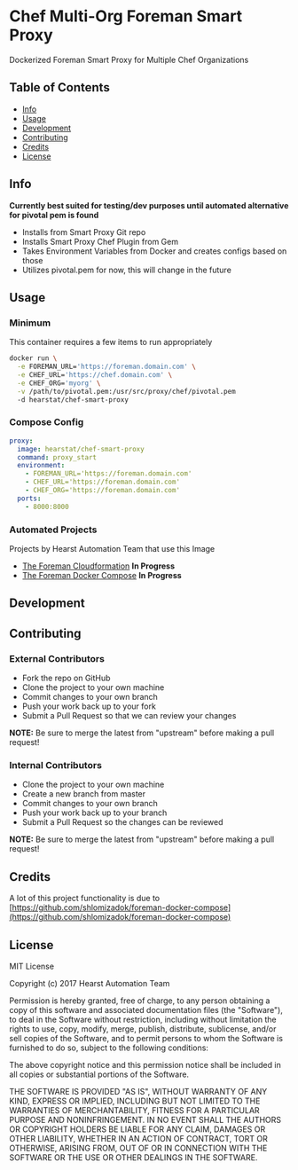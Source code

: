 # Chef Multi-Org Foreman Smart Proxy
Dockerized Foreman Smart Proxy for Multiple Chef Organizations

## Table of Contents

*   [Info](#info)
*   [Usage](#usage)
*   [Development](#development)
*   [Contributing](#contributing)
*   [Credits](#credits)
*   [License](#license)

## Info
**Currently best suited for testing/dev purposes until automated alternative for pivotal pem is found**

*   Installs from Smart Proxy Git repo
*   Installs Smart Proxy Chef Plugin from Gem
*   Takes Environment Variables from Docker and creates configs based on those
*   Utilizes pivotal.pem for now, this will change in the future

## Usage

### Minimum
This container requires a few items to run appropriately

```bash
docker run \
  -e FOREMAN_URL='https://foreman.domain.com' \
  -e CHEF_URL='https://chef.domain.com' \
  -e CHEF_ORG='myorg' \
  -v /path/to/pivotal.pem:/usr/src/proxy/chef/pivotal.pem
  -d hearstat/chef-smart-proxy
```

### Compose Config

```yaml
proxy:
  image: hearstat/chef-smart-proxy
  command: proxy_start
  environment:
    - FOREMAN_URL='https://foreman.domain.com'
    - CHEF_URL='https://foreman.domain.com'
    - CHEF_ORG='https://foreman.domain.com'
  ports:
    - 8000:8000
```

### Automated Projects
Projects by Hearst Automation Team that use this Image

*   [The Foreman Cloudformation]() **In Progress**
*   [The Foreman Docker Compose]() **In Progress**

## Development

## Contributing
### External Contributors
-   Fork the repo on GitHub
-   Clone the project to your own machine
-   Commit changes to your own branch
-   Push your work back up to your fork
-   Submit a Pull Request so that we can review your changes

**NOTE:** Be sure to merge the latest from "upstream" before making a pull request!

### Internal Contributors
-   Clone the project to your own machine
-   Create a new branch from master
-   Commit changes to your own branch
-   Push your work back up to your branch
-   Submit a Pull Request so the changes can be reviewed

**NOTE:** Be sure to merge the latest from "upstream" before making a pull request!

## Credits
A lot of this project functionality is due to [https://github.com/shlomizadok/foreman-docker-compose](https://github.com/shlomizadok/foreman-docker-compose)

## License
MIT License

Copyright (c) 2017 Hearst Automation Team

Permission is hereby granted, free of charge, to any person obtaining a copy
of this software and associated documentation files (the "Software"), to deal
in the Software without restriction, including without limitation the rights
to use, copy, modify, merge, publish, distribute, sublicense, and/or sell
copies of the Software, and to permit persons to whom the Software is
furnished to do so, subject to the following conditions:

The above copyright notice and this permission notice shall be included in all
copies or substantial portions of the Software.

THE SOFTWARE IS PROVIDED "AS IS", WITHOUT WARRANTY OF ANY KIND, EXPRESS OR
IMPLIED, INCLUDING BUT NOT LIMITED TO THE WARRANTIES OF MERCHANTABILITY,
FITNESS FOR A PARTICULAR PURPOSE AND NONINFRINGEMENT. IN NO EVENT SHALL THE
AUTHORS OR COPYRIGHT HOLDERS BE LIABLE FOR ANY CLAIM, DAMAGES OR OTHER
LIABILITY, WHETHER IN AN ACTION OF CONTRACT, TORT OR OTHERWISE, ARISING FROM,
OUT OF OR IN CONNECTION WITH THE SOFTWARE OR THE USE OR OTHER DEALINGS IN THE
SOFTWARE.
